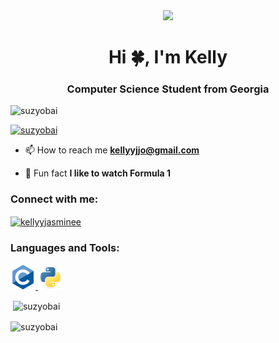 <div align="center">
	<img src="https://64.media.tumblr.com/752e98a41362e1c7e51c7a50a78c179c/317f3fca563a82e5-a4/s1280x1920/187cb60ba078ceeefb7d36860495fdde9aec83b9.gif">
</div>
<h1 align="center">Hi 🍀, I'm Kelly</h1>
<h3 align="center">Computer Science Student from Georgia</h3>


<p align="left"> <img src="https://komarev.com/ghpvc/?username=suzyobai&label=Profile%20views&color=0e75b6&style=flat" alt="suzyobai" /> </p>

<p align="left"> <a href="https://github.com/ryo-ma/github-profile-trophy"><img src="https://github-profile-trophy.vercel.app/?username=suzyobai" alt="suzyobai" /></a> </p>

- 📫 How to reach me **kellyyjjo@gmail.com**

- 🏁 Fun fact **I like to watch Formula 1**

<h3 align="left">Connect with me:</h3>
<p align="left">
<a href="https://linkedin.com/in/kellyyjasminee" target="blank"><img align="center" src="https://raw.githubusercontent.com/rahuldkjain/github-profile-readme-generator/master/src/images/icons/Social/linked-in-alt.svg" alt="kellyyjasminee" height="30" width="40" /></a>
</p>

<h3 align="left">Languages and Tools:</h3>
<p align="left"> <a href="https://www.cprogramming.com/" target="_blank" rel="noreferrer"> <img src="https://raw.githubusercontent.com/devicons/devicon/master/icons/c/c-original.svg" alt="c" width="40" height="40"/> </a> <a href="https://www.python.org" target="_blank" rel="noreferrer"> <img src="https://raw.githubusercontent.com/devicons/devicon/master/icons/python/python-original.svg" alt="python" width="40" height="40"/> </a> </p>

<p>&nbsp;<img align="center" src="https://github-readme-stats.vercel.app/api?username=suzyobai&show_icons=true&locale=en" alt="suzyobai" /></p>

<p><img align="center" src="https://github-readme-streak-stats.herokuapp.com/?user=suzyobai&" alt="suzyobai" /></p>



